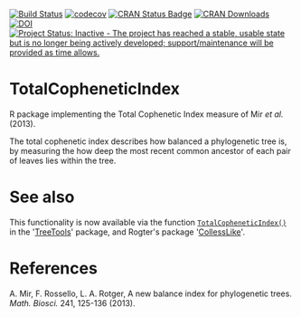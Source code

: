 [![Build Status](https://travis-ci.org/ms609/tci.svg?branch=master)](https://travis-ci.org/ms609/tci)
[![codecov](https://codecov.io/gh/ms609/tci/branch/master/graph/badge.svg)](https://codecov.io/gh/ms609/tci)
[![CRAN Status Badge](http://www.r-pkg.org/badges/version/TotalCopheneticIndex)](https://cran.r-project.org/package=TotalCopheneticIndex)
[![CRAN Downloads](http://cranlogs.r-pkg.org/badges/TotalCopheneticIndex)](https://cran.r-project.org/package=TotalCopheneticIndex)
[![DOI](https://zenodo.org/badge/54549731.svg)](https://zenodo.org/badge/latestdoi/54549731)
[![Project Status: Inactive - The project has reached a stable, usable state but is no longer being actively developed; support/maintenance will be provided as time allows.](http://www.repostatus.org/badges/latest/inactive.svg)](http://www.repostatus.org/#inactive)

# TotalCopheneticIndex
R package implementing the Total Cophenetic Index measure of Mir _et al._ (2013).

The total cophenetic index describes how balanced a phylogenetic tree is,
by measuring the how deep the most recent common ancestor of each pair of leaves
lies within the tree.

# See also

This functionality is now available via the function [`TotalCopheneticIndex()`](https://ms609.github.io/TreeTools/reference/TotalCopheneticIndex.html) in the
'[TreeTools](https://ms609.github.io/TreeTools/)' package, and Rogter's package 
'[CollessLike](https://github.com/LuciaRotger/CollessLike)'.

# References

A. Mir, F. Rossello, L. A. Rotger, A new balance index for phylogenetic trees.
  _Math. Biosci._ 241, 125-136 (2013).
